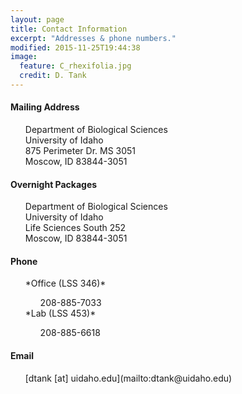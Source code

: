 ```yaml
---
layout: page
title: Contact Information
excerpt: "Addresses & phone numbers."
modified: 2015-11-25T19:44:38
image:
  feature: C_rhexifolia.jpg
  credit: D. Tank
---
```

#### Mailing Address

<ul style="list-style-type:none">
  <li>Department of Biological Sciences</li>
  <li>University of Idaho</li>
  <li>875 Perimeter Dr. MS 3051</li>
  <li>Moscow, ID 83844-3051</li>
</ul>

#### Overnight Packages

<ul style="list-style-type:none">
  <li>Department of Biological Sciences</li>
  <li>University of Idaho</li>
  <li>Life Sciences South 252</li>
  <li>Moscow, ID 83844-3051</li>
</ul>

#### Phone
<ul style="list-style-type:none">
  <li>*Office (LSS 346)*</li>
  	<ul style="list-style-type:none"> 
  		<li>208-885-7033</li>
 	</ul>
  <li>*Lab (LSS 453)*</li>
  	<ul style="list-style-type:none"> 
		<li>208-885-6618</li>
	</ul>
</ul>

#### Email
<ul style="list-style-type:none">
	<li>[dtank [at] uidaho.edu](mailto:dtank@uidaho.edu)</li>
